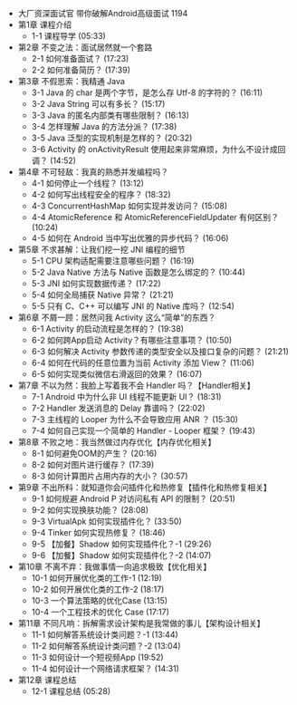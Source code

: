 - 大厂资深面试官 带你破解Android高级面试 1194
- 第1章 课程介绍
	- 1-1 课程导学  (05:33)
- 第2章 不变之法：面试居然就一个套路
	- 2-1 如何准备面试？  (17:23)
	- 2-2 如何准备简历？  (17:39)
- 第3章 不假思索：我精通 Java
	- 3-1 Java 的 char 是两个字节，是怎么存 Utf-8 的字符的？  (16:11)
	- 3-2 Java String 可以有多长？  (15:17)
	- 3-3 Java 的匿名内部类有哪些限制？  (16:13)
	- 3-4 怎样理解 Java 的方法分派？  (17:38)
	- 3-5 Java 泛型的实现机制是怎样的？  (20:32)
	- 3-6 Activity 的 onActivityResult 使用起来非常麻烦，为什么不设计成回调？  (14:52)
- 第4章 不可轻敌：我真的熟悉并发编程吗？
	- 4-1 如何停止一个线程？  (13:12)
	- 4-2 如何写出线程安全的程序？  (18:32)
	- 4-3 ConcurrentHashMap 如何实现并发访问？  (15:08)
	- 4-4 AtomicReference 和 AtomicReferenceFieldUpdater 有何区别？  (10:24)
	- 4-5 如何在 Android 当中写出优雅的异步代码？  (16:06)
- 第5章 不求甚解：让我们挖一挖 JNI 编程的细节
	- 5-1 CPU 架构适配需要注意哪些问题？  (16:19)
	- 5-2 Java Native 方法与 Native 函数是怎么绑定的？  (10:44)
	- 5-3 JNI 如何实现数据传递？  (17:22)
	- 5-4 如何全局捕获 Native 异常？  (21:21)
	- 5-5 只有 C、C++ 可以编写 JNI 的 Native 库吗？  (12:54)
- 第6章 不屑一顾：居然问我 Activity 这么“简单”的东西？
	- 6-1 Activity 的启动流程是怎样的？  (19:38)
	- 6-2 如何跨App启动 Activity？有哪些注意事项？  (10:50)
	- 6-3 如何解决 Activity 参数传递的类型安全以及接口复杂的问题？  (21:21)
	- 6-4 如何在代码的任意位置为当前 Activity 添加 View？  (11:06)
	- 6-5 如何实现类似微信右滑返回的效果？  (16:07)
- 第7章 不以为然：我脸上写着我不会 Handler 吗？【Handler相关】
	- 7-1 Android 中为什么非 UI 线程不能更新 UI？  (18:31)
	- 7-2 Handler 发送消息的 Delay 靠谱吗？  (22:02)
	- 7-3 主线程的 Looper 为什么不会导致应用 ANR ？  (15:30)
	- 7-4 如何自己实现一个简单的 Handler - Looper 框架？  (19:43)
- 第8章 不败之地：我当然做过内存优化【内存优化相关】
	- 8-1 如何避免OOM的产生？  (20:16)
	- 8-2 如何对图片进行缓存？  (17:39)
	- 8-3 如何计算图片占用内存的大小？  (30:57)
- 第9章 不出所料：就知道你会问插件化和热修复【插件化和热修复相关】
	- 9-1 如何规避 Android P 对访问私有 API 的限制？  (20:51)
	- 9-2 如何实现换肤功能？  (28:08)
	- 9-3 VirtualApk 如何实现插件化？  (33:50)
	- 9-4 Tinker 如何实现热修复？  (18:46)
	- 9-5 【加餐】Shadow 如何实现插件化？-1  (29:26)
	- 9-6 【加餐】Shadow 如何实现插件化？-2  (14:07)
- 第10章 不离不弃：我做事情一向追求极致【优化相关】
	- 10-1 如何开展优化类的工作-1  (12:19)
	- 10-2 如何开展优化类的工作-2  (18:17)
	- 10-3 一个算法策略的优化Case  (13:15)
	- 10-4 一个工程技术的优化 Case  (17:17)
- 第11章 不同凡响：拆解需求设计架构是我常做的事儿【架构设计相关】
	- 11-1 如何解答系统设计类问题？-1  (13:44)
	- 11-2 如何解答系统设计类问题？-2  (13:04)
	- 11-3 如何设计一个短视频App  (19:52)
	- 11-4 如何设计一个网络请求框架？  (14:31)
- 第12章 课程总结
	- 12-1 课程总结  (05:28)